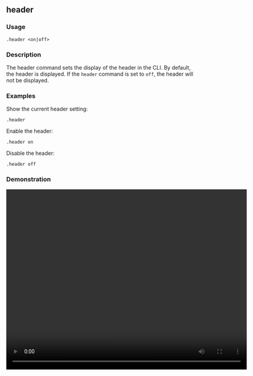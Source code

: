 ## header

### Usage

```text
.header <on|off>
```

### Description

The header command sets the display of the header in the CLI. By default, the header is displayed. If the `header`
command is set to `off`, the header will not be displayed.

### Examples

Show the current header setting:

```text
.header
```

Enable the header:

```text
.header on
```

Disable the header:

```text
.header off
```

### Demonstration

<video width="640" height="480" controls>
  <source src="./demo.webm" type="video/webm">
  Your browser does not support the video tag.
</video>
